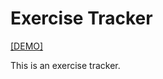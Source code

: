 # Exercise Tracker

[[DEMO]](https://replit.com/@d-0-t/Exercise-Tracker)

This is an exercise tracker.
